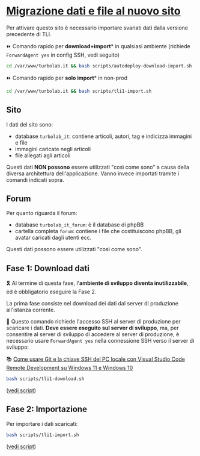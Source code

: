 # [Migrazione dati e file al nuovo sito](https://github.com/TurboLabIt/TurboLab.it/blob/main/docs/tli1-migration.md)

Per attivare questo sito è necessario importare svariati dati dalla versione precedente di TLI.

⏩ Comando rapido per **download+import*** in qualsiasi ambiente (richiede `ForwardAgent yes` in config SSH, vedi seguito)

````bash
cd /var/www/turbolab.it && bash scripts/autodeploy-download-import.sh

````

⏩ Comando rapido per **solo import*** in non-prod

````bash
cd /var/www/turbolab.it && bash scripts/tli1-import.sh

````


## Sito

I dati del sito sono:

- database `turbolab_it`: contiene articoli, autori, tag e indicizza immagini e file
- immagini caricate negli articoli
- file allegati agli articoli

Questi dati **NON possono** essere utilizzati "così come sono" a causa della diversa architettura dell'applicazione. Vanno invece importati tramite i comandi indicati sopra.


## Forum

Per quanto riguarda il forum:

- database `turbolab_it_forum`: è il database di phpBB
- cartella completa `forum`: contiene i file che costituiscono phpBB, gli avatar caricati dagli utenti ecc.

Questi dati possono essere utilizzati "così come sono".


## Fase 1: Download dati

🎗️ Al termine di questa fase, l'**ambiente di sviluppo diventa inutilizzabile**, ed è obbligatorio eseguire la Fase 2.

La prima fase consiste nel download dei dati dal server di produzione all'istanza corrente.

🛑 Questo comando richiede l'accesso SSH al server di produzione per scaricare i dati. **Deve essere eseguito sul server di sviluppo**, ma, per consentire al server di sviluppo di accedere al server di produzione, è necessario usare `ForwardAgent yes` nella connessione SSH verso il server di sviluppo:

📚 [Come usare Git e la chiave SSH del PC locale con Visual Studio Code Remote Development su Windows 11 e Windows 10](https://turbolab.it/3788)

````bash
bash scripts/tli1-download.sh

````

([vedi script](https://github.com/TurboLabIt/TurboLab.it/blob/main/scripts/tli1-download.sh))


## Fase 2: Importazione

Per importare i dati scaricati:

````bash
bash scripts/tli1-import.sh

````

([vedi script](https://github.com/TurboLabIt/TurboLab.it/blob/main/scripts/tli1-import.sh))
